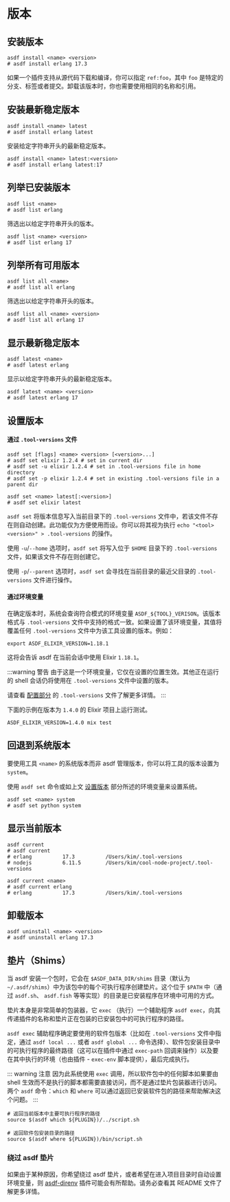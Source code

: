 # 版本

## 安装版本

```shell
asdf install <name> <version>
# asdf install erlang 17.3
```

如果一个插件支持从源代码下载和编译，你可以指定 `ref:foo`，其中 `foo` 是特定的分支、标签或者提交。卸载该版本时，你也需要使用相同的名称和引用。

## 安装最新稳定版本

```shell
asdf install <name> latest
# asdf install erlang latest
```

安装给定字符串开头的最新稳定版本。

```shell
asdf install <name> latest:<version>
# asdf install erlang latest:17
```

## 列举已安装版本

```shell
asdf list <name>
# asdf list erlang
```

筛选出以给定字符串开头的版本。

```shell
asdf list <name> <version>
# asdf list erlang 17
```

## 列举所有可用版本

```shell
asdf list all <name>
# asdf list all erlang
```

筛选出以给定字符串开头的版本。

```shell
asdf list all <name> <version>
# asdf list all erlang 17
```

## 显示最新稳定版本

```shell
asdf latest <name>
# asdf latest erlang
```

显示以给定字符串开头的最新稳定版本。

```shell
asdf latest <name> <version>
# asdf latest erlang 17
```

## 设置版本

#### 通过 `.tool-versions` 文件

```shell
asdf set [flags] <name> <version> [<version>...]
# asdf set elixir 1.2.4 # set in current dir
# asdf set -u elixir 1.2.4 # set in .tool-versions file in home directory
# asdf set -p elixir 1.2.4 # set in existing .tool-versions file in a parent dir

asdf set <name> latest[:<version>]
# asdf set elixir latest
```

`asdf set` 将版本信息写入当前目录下的 `.tool-versions` 文件中，若该文件不存在则自动创建。此功能仅为方便使用而设。你可以将其视为执行 `echo "<tool> <version>" > .tool-versions` 的操作。

使用 `-u`/`--home` 选项时，`asdf set` 将写入位于 `$HOME` 目录下的 `.tool-versions` 文件，如果该文件不存在则创建它。

使用 `-p`/`--parent` 选项时，`asdf set` 会寻找在当前目录的最近父目录的 `.tool-versions` 文件进行操作。

#### 通过环境变量

在确定版本时，系统会查询符合模式的环境变量 `ASDF_${TOOL}_VERISON`。该版本格式与 `.tool-versions` 文件中支持的格式一致。如果设置了该环境变量，其值将覆盖任何 `.tool-versions` 文件中为该工具设置的版本。例如：

```shell
export ASDF_ELIXIR_VERSION=1.18.1
```

这将会告诉 asdf 在当前会话中使用 Elixir `1.18.1`。

:::warning 警告
由于这是一个环境变量，它仅在设置的位置生效。其他正在运行的 shell 会话仍将使用在 `.tool-versions` 文件中设置的版本。

请查看 [配置部分](/zh-hans/manage/configuration.md) 的 `.tool-versions` 文件了解更多详情。
:::

下面的示例在版本为 `1.4.0` 的 Elixir 项目上运行测试。

```shell
ASDF_ELIXIR_VERSION=1.4.0 mix test
```

## 回退到系统版本

要使用工具 `<name>` 的系统版本而非 asdf 管理版本，你可以将工具的版本设置为 `system`。

使用 `asdf set` 命令或如上文 [设置版本](#设置版本) 部分所述的环境变量来设置系统。

```shell
asdf set <name> system
# asdf set python system
```

## 显示当前版本

```shell
asdf current
# asdf current
# erlang          17.3          /Users/kim/.tool-versions
# nodejs          6.11.5        /Users/kim/cool-node-project/.tool-versions

asdf current <name>
# asdf current erlang
# erlang          17.3          /Users/kim/.tool-versions
```

## 卸载版本

```shell
asdf uninstall <name> <version>
# asdf uninstall erlang 17.3
```

## 垫片（Shims）

当 asdf 安装一个包时，它会在 `$ASDF_DATA_DIR/shims` 目录（默认为 `~/.asdf/shims`）中为该包中的每个可执行程序创建垫片。这个位于 `$PATH` 中（通过 `asdf.sh`、 `asdf.fish` 等等实现）的目录是已安装程序在环境中可用的方式。

垫片本身是非常简单的包装器，它 `exec` （执行）一个辅助程序 `asdf exec`，向其传递插件的名称和垫片正在包装的已安装包中的可执行程序的路径。

`asdf exec` 辅助程序确定要使用的软件包版本（比如在 `.tool-versions` 文件中指定，通过 `asdf local ...` 或者 `asdf global ...` 命令选择）、软件包安装目录中的可执行程序的最终路径（这可以在插件中通过 `exec-path` 回调来操作）以及要在其中执行的环境（也由插件 - `exec-env` 脚本提供），最后完成执行。

::: warning 注意
因为此系统使用 `exec` 调用，所以软件包中的任何脚本如果要由 shell 生效而不是执行的脚本都需要直接访问，而不是通过垫片包装器进行访问。两个 `asdf` 命令：`which` 和 `where` 可以通过返回已安装软件包的路径来帮助解决这个问题。
:::

```shell
# 返回当前版本中主要可执行程序的路径
source $(asdf which ${PLUGIN})/../script.sh

# 返回软件包安装目录的路径
source $(asdf where ${PLUGIN})/bin/script.sh
```

### 绕过 asdf 垫片

如果由于某种原因，你希望绕过 asdf 垫片，或者希望在进入项目目录时自动设置环境变量，则 [asdf-direnv](https://github.com/asdf-community/asdf-direnv) 插件可能会有所帮助。请务必查看其 README 文件了解更多详情。
